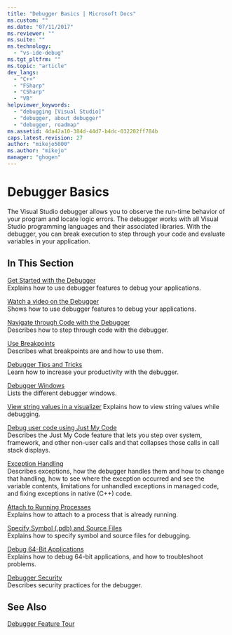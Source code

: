 ```yaml
---
title: "Debugger Basics | Microsoft Docs"
ms.custom: ""
ms.date: "07/11/2017"
ms.reviewer: ""
ms.suite: ""
ms.technology: 
  - "vs-ide-debug"
ms.tgt_pltfrm: ""
ms.topic: "article"
dev_langs: 
  - "C++"
  - "FSharp"
  - "CSharp"
  - "VB"
helpviewer_keywords: 
  - "debugging [Visual Studio]"
  - "debugger, about debugger"
  - "debugger, roadmap"
ms.assetid: 4da42a10-384d-44d7-b4dc-032202ff784b
caps.latest.revision: 27
author: "mikejo5000"
ms.author: "mikejo"
manager: "ghogen"
---
```

# Debugger Basics
The Visual Studio debugger allows you to observe the run-time behavior of your program and locate logic errors. The debugger works with all Visual Studio programming languages and their associated libraries. With the debugger, you can break execution to step through your code and evaluate variables in your application.  
  
## In This Section  
 [Get Started with the Debugger](../debugger/getting-started-with-the-debugger.md)  
 Explains how to use debugger features to debug your applications.  

 [Watch a video on the Debugger](../debugger/getting-started-with-the-debugger.md#video)  
 Shows how to use debugger features to debug your applications.
  
 [Navigate through Code with the Debugger](../debugger/navigating-through-code-with-the-debugger.md)  
 Describes how to step through code with the debugger.  
  
 [Use Breakpoints](../debugger/using-breakpoints.md)  
 Describes what breakpoints are and how to use them.  

 [Debugger Tips and Tricks](../debugger/debugger-tips-and-tricks.md)  
 Learn how to increase your productivity with the debugger. 

 [Debugger Windows](../debugger/debugger-windows.md)  
 Lists the different debugger windows.

 [View string values in a visualizer](string-visualizer-dialog-box.md)
 Explains how to view string values while debugging.
  
 [Debug user code using Just My Code](../debugger/just-my-code.md)  
 Describes the Just My Code feature that lets you step over system, framework, and other non-user calls and that collapses those calls in call stack displays.  
  
 [Exception Handling](../debugger/managing-exceptions-with-the-debugger.md)  
 Describes exceptions, how the debugger handles them and how to change that handling, how to see where the exception occurred and see the variable contents, limitations for unhandled exceptions in managed code, and fixing exceptions in native (C++) code.  
  
 [Attach to Running Processes](../debugger/attach-to-running-processes-with-the-visual-studio-debugger.md)  
 Explains how to attach to a process that is already running.  
  
 [Specify Symbol (.pdb) and Source Files](../debugger/specify-symbol-dot-pdb-and-source-files-in-the-visual-studio-debugger.md)  
 Explains how to specify symbol and source files for debugging.  
  
 [Debug 64-Bit Applications](../debugger/debug-64-bit-applications.md)  
 Explains how to debug 64-bit applications, and how to troubleshoot problems.  
  
 [Debugger Security](../debugger/debugger-security.md)  
 Describes security practices for the debugger.  
  
## See Also  
 [Debugger Feature Tour](../debugger/debugger-feature-tour.md)